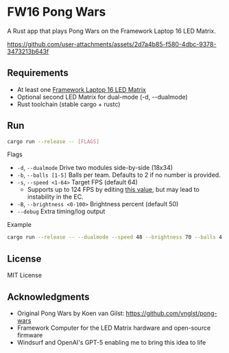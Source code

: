    # FW16 Pong Wars

A Rust app that plays Pong Wars on the Framework Laptop 16 LED Matrix.

https://github.com/user-attachments/assets/2d7a4b85-f580-4dbc-9378-3473213b643f

## Requirements

- At least one [Framework Laptop 16 LED Matrix](https://frame.work/products/16-led-matrix)
- Optional second LED Matrix for dual-mode (-d, --dualmode)
- Rust toolchain (stable cargo + rustc)

## Run

```bash
cargo run --release -- [FLAGS]
```

Flags

- `-d`, `--dualmode`  Drive two modules side-by-side (18x34)
- `-b`, `--balls [1-5]`  Balls per team. Defaults to 2 if no number is provided.
- `-s`, `--speed <1-64>`  Target FPS (default 64)
    - Supports up to 124 FPS by editing [this value](https://github.com/boobcactus/fw16-pong-wars/blob/b246b33519e5e006077fbc7d48cc27122e02981f/src/main.rs#L21), but may lead to instability in the EC.
- `-B`, `--brightness <0-100>`  Brightness percent (default 50)
- `--debug`  Extra timing/log output

Example

```bash
cargo run --release -- --dualmode --speed 48 --brightness 70 --balls 4
```

## License

MIT License

## Acknowledgments

- Original Pong Wars by Koen van Gilst: https://github.com/vnglst/pong-wars
- Framework Computer for the LED Matrix hardware and open-source firmware
- Windsurf and OpenAI's GPT-5 enabling me to bring this idea to life  

